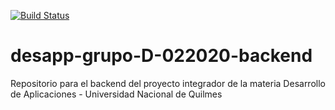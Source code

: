 [![Build Status](https://travis-ci.org/luchist/desapp-grupo-D-022020-backend.svg?branch=master)](https://travis-ci.org/luchist/desapp-grupo-D-022020-backend)

# desapp-grupo-D-022020-backend
Repositorio para el backend del proyecto integrador de la materia Desarrollo de Aplicaciones - Universidad Nacional de Quilmes
